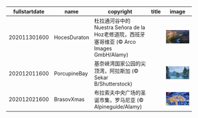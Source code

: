 |fullstartdate|name|copyright|title|image|
|--|--|--|--|--|
202011301600|HocesDuraton|杜拉通河谷中的Nuestra Señora de la Hoz老修道院，西班牙塞哥维亚 (© Arco Images GmbH/Alamy)||![](/zh-CN/2020/12/202011301600HocesDuraton.jpg)|
202012011600|PorcupineBay|基奈峡湾国家公园的尖顶湾，阿拉斯加 (© Sekar B/Shutterstock)||![](/zh-CN/2020/12/202012011600PorcupineBay.jpg)|
202012021600|BrasovXmas|布拉索夫中央广场的圣诞市集，罗马尼亚 (© Alpineguide/Alamy)||![](/zh-CN/2020/12/202012021600BrasovXmas.jpg)|
